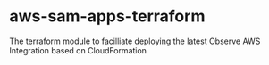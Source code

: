 # aws-sam-apps-terraform
The terraform module to facilliate deploying the latest Observe AWS Integration based on CloudFormation
